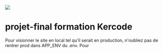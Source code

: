 <a href="https://codeclimate.com/github/LorsGuillou/deuit-ta/maintainability"><img src="https://api.codeclimate.com/v1/badges/39edc3f4d31b9b32e855/maintainability" /></a>

# projet-final formation Kercode

Pour visionner le site en local tel qu'il serait en production, n'oubliez pas de rentrer prod dans APP_ENV du .env.
Pour 